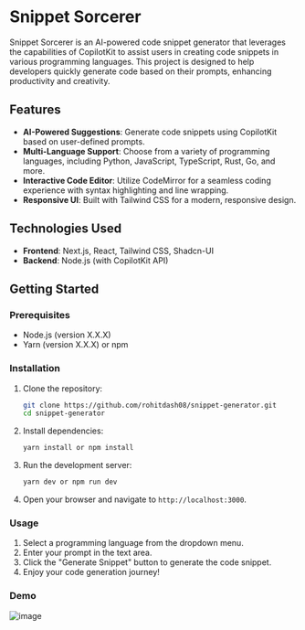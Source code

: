 # Snippet Sorcerer

Snippet Sorcerer is an AI-powered code snippet generator that leverages the capabilities of CopilotKit to assist users in creating code snippets in various programming languages. This project is designed to help developers quickly generate code based on their prompts, enhancing productivity and creativity.

## Features

- **AI-Powered Suggestions**: Generate code snippets using CopilotKit based on user-defined prompts.
- **Multi-Language Support**: Choose from a variety of programming languages, including Python, JavaScript, TypeScript, Rust, Go, and more.
- **Interactive Code Editor**: Utilize CodeMirror for a seamless coding experience with syntax highlighting and line wrapping.
- **Responsive UI**: Built with Tailwind CSS for a modern, responsive design.

## Technologies Used

- **Frontend**: Next.js, React, Tailwind CSS, Shadcn-UI
- **Backend**: Node.js (with CopilotKit API)
<!-- - **Code Editor**: CodeMirror for live code editing capabilities -->

## Getting Started

### Prerequisites

- Node.js (version X.X.X)
- Yarn (version X.X.X) or npm

### Installation

1. Clone the repository:
   ```bash
   git clone https://github.com/rohitdash08/snippet-generator.git
   cd snippet-generator
   ```
2. Install dependencies:
   ```bash
   yarn install or npm install
   ```
3. Run the development server:
   ```bash
   yarn dev or npm run dev
   ```
4. Open your browser and navigate to `http://localhost:3000`.

### Usage

1. Select a programming language from the dropdown menu.
2. Enter your prompt in the text area.
3. Click the "Generate Snippet" button to generate the code snippet.
4. Enjoy your code generation journey!

### Demo

![image](https://github.com/user-attachments/assets/f9c44bc4-68d5-449a-aa77-99df9db82207)

